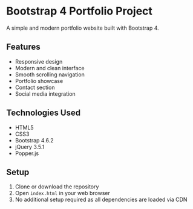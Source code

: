 # Bootstrap 4 Portfolio Project

A simple and modern portfolio website built with Bootstrap 4.

## Features

- Responsive design
- Modern and clean interface
- Smooth scrolling navigation
- Portfolio showcase
- Contact section
- Social media integration

## Technologies Used

- HTML5
- CSS3
- Bootstrap 4.6.2
- jQuery 3.5.1
- Popper.js

## Setup

1. Clone or download the repository
2. Open `index.html` in your web browser
3. No additional setup required as all dependencies are loaded via CDN
